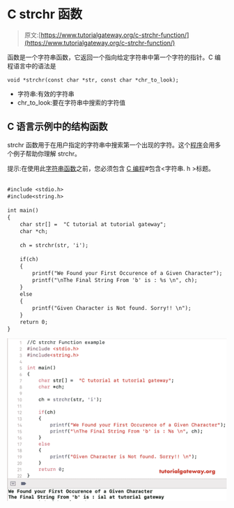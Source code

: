 # C strchr 函数

> 原文:[https://www.tutorialgateway.org/c-strchr-function/](https://www.tutorialgateway.org/c-strchr-function/)

函数是一个字符串函数，它返回一个指向给定字符串中第一个字符的指针。C 编程语言中的语法是

```
void *strchr(const char *str, const char *chr_to_look);
```

*   字符串:有效的字符串
*   chr_to_look:要在字符串中搜索的字符值

## C 语言示例中的结构函数

strchr 函数用于在用户指定的字符串中搜索第一个出现的字符。这个[程序](https://www.tutorialgateway.org/c-programming-examples/)会用多个例子帮助你理解 strchr。

提示:在使用此[字符串函数](https://www.tutorialgateway.org/c-string/)之前，您必须包含 [C 编程](https://www.tutorialgateway.org/c-programming/)#包含<字符串. h >标题。

```

#include <stdio.h> 
#include<string.h>

int main()
{
    char str[] =  "C tutorial at tutorial gateway";
    char *ch;

    ch = strchr(str, 'i');

    if(ch)
    {
        printf("We Found your First Occurence of a Given Character");
        printf("\nThe Final String From 'b' is : %s \n", ch);
    }
    else
    {
        printf("Given Character is Not found. Sorry!! \n");
    }
    return 0;
}
```

![C strchr function example](img/41fc09435d9b50371d59a20e17130236.png)
